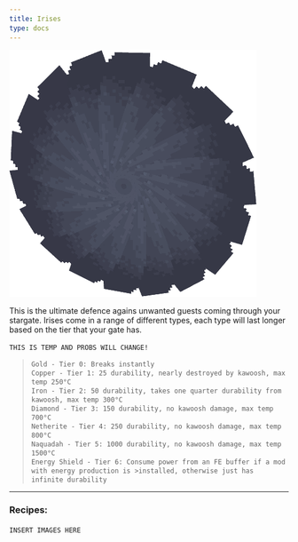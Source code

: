 ```yaml
---
title: Irises
type: docs
---
```




![iris](images/irisdefault.png)

This is the ultimate defence agains unwanted guests coming through your stargate. Irises come in a range of different types, each type will last longer based on the tier that your gate has.

`THIS IS TEMP AND PROBS WILL CHANGE!`

>```
>Gold - Tier 0: Breaks instantly
>Copper - Tier 1: 25 durability, nearly destroyed by kawoosh, max temp 250°C
>Iron - Tier 2: 50 durability, takes one quarter durability from kawoosh, max temp 300°C
>Diamond - Tier 3: 150 durability, no kawoosh damage, max temp 700°C
>Netherite - Tier 4: 250 durability, no kawoosh damage, max temp 800°C
>Naquadah - Tier 5: 1000 durability, no kawoosh damage, max temp 1500°C
>Energy Shield - Tier 6: Consume power from an FE buffer if a mod with energy production is >installed, otherwise just has infinite durability
>```

---

### Recipes:

`INSERT IMAGES HERE`